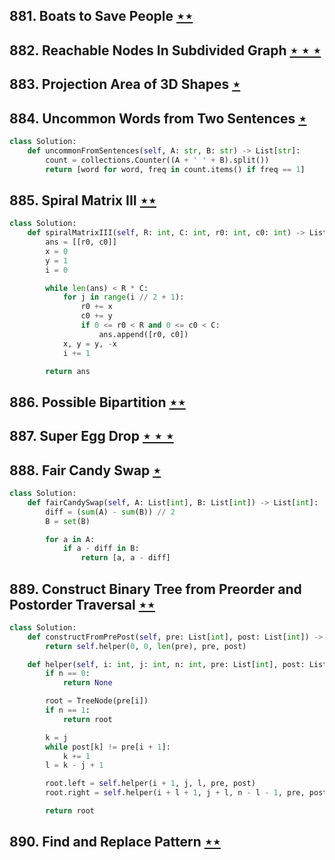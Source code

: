 ## 881. Boats to Save People [$\star\star$](https://leetcode.com/problems/boats-to-save-people)

## 882. Reachable Nodes In Subdivided Graph [$\star\star\star$](https://leetcode.com/problems/reachable-nodes-in-subdivided-graph)

## 883. Projection Area of 3D Shapes [$\star$](https://leetcode.com/problems/projection-area-of-3d-shapes)

## 884. Uncommon Words from Two Sentences [$\star$](https://leetcode.com/problems/uncommon-words-from-two-sentences)

```python
class Solution:
    def uncommonFromSentences(self, A: str, B: str) -> List[str]:
        count = collections.Counter((A + ' ' + B).split())
        return [word for word, freq in count.items() if freq == 1]
```

## 885. Spiral Matrix III [$\star\star$](https://leetcode.com/problems/spiral-matrix-iii)

```python
class Solution:
    def spiralMatrixIII(self, R: int, C: int, r0: int, c0: int) -> List[List[int]]:
        ans = [[r0, c0]]
        x = 0
        y = 1
        i = 0

        while len(ans) < R * C:
            for j in range(i // 2 + 1):
                r0 += x
                c0 += y
                if 0 <= r0 < R and 0 <= c0 < C:
                    ans.append([r0, c0])
            x, y = y, -x
            i += 1

        return ans
```

## 886. Possible Bipartition [$\star\star$](https://leetcode.com/problems/possible-bipartition)

## 887. Super Egg Drop [$\star\star\star$](https://leetcode.com/problems/super-egg-drop)

## 888. Fair Candy Swap [$\star$](https://leetcode.com/problems/fair-candy-swap)

```python
class Solution:
    def fairCandySwap(self, A: List[int], B: List[int]) -> List[int]:
        diff = (sum(A) - sum(B)) // 2
        B = set(B)

        for a in A:
            if a - diff in B:
                return [a, a - diff]
```

## 889. Construct Binary Tree from Preorder and Postorder Traversal [$\star\star$](https://leetcode.com/problems/construct-binary-tree-from-preorder-and-postorder-traversal)

```python
class Solution:
    def constructFromPrePost(self, pre: List[int], post: List[int]) -> TreeNode:
        return self.helper(0, 0, len(pre), pre, post)

    def helper(self, i: int, j: int, n: int, pre: List[int], post: List[int]) -> TreeNode:
        if n == 0:
            return None

        root = TreeNode(pre[i])
        if n == 1:
            return root

        k = j
        while post[k] != pre[i + 1]:
            k += 1
        l = k - j + 1

        root.left = self.helper(i + 1, j, l, pre, post)
        root.right = self.helper(i + l + 1, j + l, n - l - 1, pre, post)

        return root
```

## 890. Find and Replace Pattern [$\star\star$](https://leetcode.com/problems/find-and-replace-pattern)

